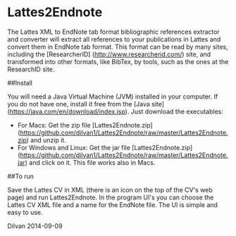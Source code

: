 Lattes2Endnote
==============

The Lattes XML to EndNote tab format bibliographic references extractor and converter will extract all references to your publications in Lattes and convert them in EndNote tab format. This format can be read by many sites, including the [ResearcherID] (http://www.researcherid.com/) site, and transformed into other formats, like BibTex, by tools, such as the ones at the ResearchID site.

##Install

You will need a Java Virtual Machine (JVM) installed in your computer. If you do not have one, install it free from the [Java site] (https://java.com/en/download/index.jsp).
Just download the executables:
* For Macs: Get the zip file [Lattes2Endnote.zip] (https://github.com/dilvan1/Lattes2Endnote/raw/master/Lattes2Endnote.zip) and unzip it.
* For Windows and Linux: Get the jar file [Lattes2Endnote.zip] (https://github.com/dilvan1/Lattes2Endnote/raw/master/Lattes2Endnote.jar) and click on it. This file works also in Macs.

##To run

Save the Lattes CV in XML (there is an icon on the top of the CV's web page) and run Lattes2Endnote. In the program UI's you can choose the Lattes CV XML file and a name for the EndNote file. The UI is simple and easy to use.

Dilvan 2014-09-09
